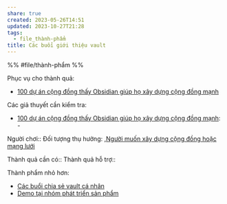 ```yaml
---
share: true
created: 2023-05-26T14:51
updated: 2023-10-27T21:28
tags:
  - file_thành-phẩm
title: Các buổi giới thiệu vault
---
```


%%
#file/thành-phẩm
%%

Phục vụ cho thành quả:
- [100 dự án cộng đồng thấy Obsidian giúp họ xây dựng cộng đồng mạnh](../../2%20Th%C3%A0nh%20qu%E1%BA%A3%20mong%20mu%E1%BB%91n/Nh%C3%B3m%20d%E1%BB%B1%20%C3%A1n%20d%C3%B9ng%20vault%20%C4%91%E1%BB%83%20qu%E1%BA%A3n%20l%C3%BD%20c%C3%B4ng%20vi%E1%BB%87c/100%20d%E1%BB%B1%20%C3%A1n%20c%E1%BB%99ng%20%C4%91%E1%BB%93ng%20th%E1%BA%A5y%20Obsidian%20gi%C3%BAp%20h%E1%BB%8D%20x%C3%A2y%20d%E1%BB%B1ng%20c%E1%BB%99ng%20%C4%91%E1%BB%93ng%20m%E1%BA%A1nh.md)

Các giả thuyết cần kiểm tra:
- [100 dự án cộng đồng thấy Obsidian giúp họ xây dựng cộng đồng mạnh](../../2%20Th%C3%A0nh%20qu%E1%BA%A3%20mong%20mu%E1%BB%91n/Nh%C3%B3m%20d%E1%BB%B1%20%C3%A1n%20d%C3%B9ng%20vault%20%C4%91%E1%BB%83%20qu%E1%BA%A3n%20l%C3%BD%20c%C3%B4ng%20vi%E1%BB%87c/100%20d%E1%BB%B1%20%C3%A1n%20c%E1%BB%99ng%20%C4%91%E1%BB%93ng%20th%E1%BA%A5y%20Obsidian%20gi%C3%BAp%20h%E1%BB%8D%20x%C3%A2y%20d%E1%BB%B1ng%20c%E1%BB%99ng%20%C4%91%E1%BB%93ng%20m%E1%BA%A1nh.md): \-

Người chơi:: 
Đối tượng thụ hưởng: ,[Người muốn xây dựng cộng đồng hoặc mạng lưới](../../4%20C%C3%A1c%20b%C3%AAn%20li%C3%AAn%20quan/Lo%E1%BA%A1i%20%C4%91%E1%BB%91i%20t%C6%B0%E1%BB%A3ng/Theo%20nhu%20c%E1%BA%A7u/Ng%C6%B0%E1%BB%9Di%20mu%E1%BB%91n%20x%C3%A2y%20d%E1%BB%B1ng%20c%E1%BB%99ng%20%C4%91%E1%BB%93ng%20ho%E1%BA%B7c%20m%E1%BA%A1ng%20l%C6%B0%E1%BB%9Bi.md)

Thành quả cần có::
Thành quả hỗ trợ::

Thành phẩm nhỏ hơn:
- [Các buổi chia sẻ vault cá nhân](./C%C3%A1c%20bu%E1%BB%95i%20chia%20s%E1%BA%BB%20vault%20c%C3%A1%20nh%C3%A2n.md)
- [Demo tại nhóm phát triển sản phẩm](./Demo%20t%E1%BA%A1i%20nh%C3%B3m%20ph%C3%A1t%20tri%E1%BB%83n%20s%E1%BA%A3n%20ph%E1%BA%A9m.md)

